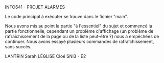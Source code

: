 INFO641 - PROJET ALARMES 

Le code principal à exécuter se trouve dans le fichier "main". 

Nous avons mis au point la partie "à l'essentiel" du sujet et commencé la partie fonctionnelle, cependant un problème d'affichage (un problème de rafraîchissement de la page ou de la liste peut-être ?) nous a empêchées de continuer. Nous avons essayé plusieurs commandes de rafraîchissement, sans succès. 

LANTRIN Sarah
LÉGLISE Cloé 
SNI3 - E2